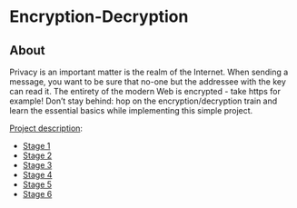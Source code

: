# Encryption-Decryption

## About

Privacy is an important matter is the realm of the Internet. When sending a message, you want to be sure that no-one but the addressee with the key can read it. The entirety of the modern Web is encrypted - take https for example! Don’t stay behind: hop on the encryption/decryption train and learn the essential basics while implementing this simple project.

[Project description](https://hyperskill.org/projects/46): 
- [Stage 1](https://hyperskill.org/projects/46/stages/245/implement)
- [Stage 2](https://hyperskill.org/projects/46/stages/246/implement)
- [Stage 3](https://hyperskill.org/projects/46/stages/247/implement)
- [Stage 4](https://hyperskill.org/projects/46/stages/248/implement)
- [Stage 5](https://hyperskill.org/projects/46/stages/249/implement)
- [Stage 6](https://hyperskill.org/projects/46/stages/250/implement)

